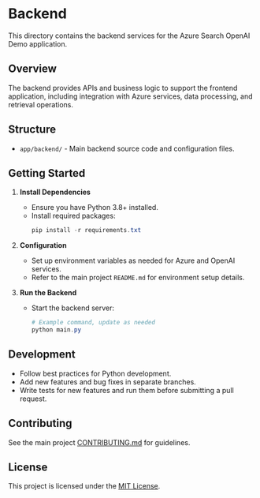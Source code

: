 # Backend

This directory contains the backend services for the Azure Search OpenAI Demo application.

## Overview
The backend provides APIs and business logic to support the frontend application, including integration with Azure services, data processing, and retrieval operations.

## Structure
- `app/backend/` - Main backend source code and configuration files.

## Getting Started

1. **Install Dependencies**
   - Ensure you have Python 3.8+ installed.
   - Install required packages:
     ```powershell
     pip install -r requirements.txt
     ```

2. **Configuration**
   - Set up environment variables as needed for Azure and OpenAI services.
   - Refer to the main project `README.md` for environment setup details.

3. **Run the Backend**
   - Start the backend server:
     ```powershell
     # Example command, update as needed
     python main.py
     ```

## Development
- Follow best practices for Python development.
- Add new features and bug fixes in separate branches.
- Write tests for new features and run them before submitting a pull request.

## Contributing
See the main project [CONTRIBUTING.md](../../CONTRIBUTING.md) for guidelines.

## License
This project is licensed under the [MIT License](../../LICENSE).
